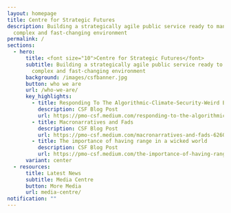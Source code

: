 ```yaml
---
layout: homepage
title: Centre for Strategic Futures
description: Building a strategically agile public service ready to manage a
  complex and fast-changing environment
permalink: /
sections:
  - hero:
      title: <font size="10">Centre for Strategic Futures</font>
      subtitle: Building a strategically agile public service ready to manage a
        complex and fast-changing environment
      background: /images/csfbanner.jpg
      button: who we are
      url: /who-we-are/
      key_highlights:
        - title: Responding To The Algorithmic-Climate-Security-Weird Era
          description: CSF Blog Post
          url: https://pmo-csf.medium.com/responding-to-the-algorithmic-climate-security-weird-era-9c38e456722e
        - title: Macronarratives and Fads
          description: CSF Blog Post
          url: https://pmo-csf.medium.com/macronarratives-and-fads-626039deff31
        - title: The importance of having range in a wicked world
          description: CSF Blog Post
          url: https://pmo-csf.medium.com/the-importance-of-having-range-in-a-wicked-world-019af8948080
      variant: center
  - resources:
      title: Latest News
      subtitle: Media Centre
      button: More Media
      url: media-centre/
notification: ""
---
```

